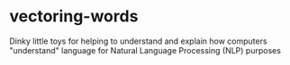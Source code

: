 # vectoring-words
Dinky little toys for helping to understand and explain how computers "understand" language for Natural Language Processing (NLP) purposes
